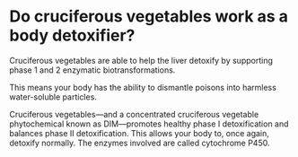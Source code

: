 # Do cruciferous vegetables work as a body detoxifier?

Cruciferous vegetables are able to help the liver detoxify by supporting phase 1 and 2 enzymatic biotransformations.

This means your body has the ability to dismantle poisons into harmless water-soluble particles.

Cruciferous vegetables—and a concentrated cruciferous vegetable phytochemical known as DIM—promotes healthy phase I detoxification and balances phase II detoxification. This allows your body to, once again, detoxify normally. The enzymes involved are called cytochrome P450.